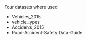 Four datasets where used
- Vehicles_2015
- vehicle_types
- Accidents_2015
- Road-Accident-Safety-Data-Guide
